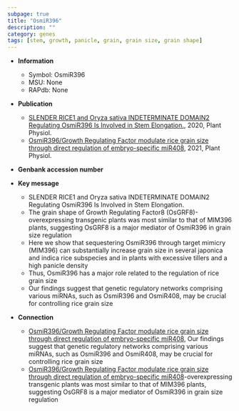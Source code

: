 ```yaml
---
subpage: true
title: "OsmiR396"
description: ""
category: genes
tags: [stem, growth, panicle, grain, grain size, grain shape]
---
```


* **Information**  
    + Symbol: OsmiR396  
    + MSU: None  
    + RAPdb: None  

* **Publication**  
    + [SLENDER RICE1 and Oryza sativa INDETERMINATE DOMAIN2 Regulating OsmiR396 Is Involved in Stem Elongation.](http://www.ncbi.nlm.nih.gov/pubmed?term=SLENDER+RICE1+and+Oryza+sativa+INDETERMINATE+DOMAIN2+Regulating+OsmiR396+Is+Involved+in+Stem+Elongation.%5BTitle%5D), 2020, Plant Physiol.
    + [OsmiR396/Growth Regulating Factor modulate rice grain size through direct regulation of embryo-specific miR408](http://www.ncbi.nlm.nih.gov/pubmed?term=OsmiR396/Growth+Regulating+Factor+modulate+rice+grain+size+through+direct+regulation+of+embryo-specific+miR408%5BTitle%5D), 2021, Plant Physiol.

* **Genbank accession number**  

* **Key message**  
    + SLENDER RICE1 and Oryza sativa INDETERMINATE DOMAIN2 Regulating OsmiR396 Is Involved in Stem Elongation.
    + The grain shape of Growth Regulating Factor8 (OsGRF8)-overexpressing transgenic plants was most similar to that of MIM396 plants, suggesting OsGRF8 is a major mediator of OsmiR396 in grain size regulation
    + Here we show that sequestering OsmiR396 through target mimicry (MIM396) can substantially increase grain size in several japonica and indica rice subspecies and in plants with excessive tillers and a high panicle density
    + Thus, OsmiR396 has a major role related to the regulation of rice grain size
    + Our findings suggest that genetic regulatory networks comprising various miRNAs, such as OsmiR396 and OsmiR408, may be crucial for controlling rice grain size

* **Connection**  
    + [OsmiR396/Growth Regulating Factor modulate rice grain size through direct regulation of embryo-specific miR408](http://www.ncbi.nlm.nih.gov/pubmed?term=OsmiR396/Growth+Regulating+Factor+modulate+rice+grain+size+through+direct+regulation+of+embryo-specific+miR408%5BTitle%5D),  Our findings suggest that genetic regulatory networks comprising various miRNAs, such as OsmiR396 and OsmiR408, may be crucial for controlling rice grain size
    + [OsmiR396/Growth Regulating Factor modulate rice grain size through direct regulation of embryo-specific miR408](OsGRF8)-overexpressing transgenic plants was most similar to that of MIM396 plants, suggesting OsGRF8 is a major mediator of OsmiR396 in grain size regulation



